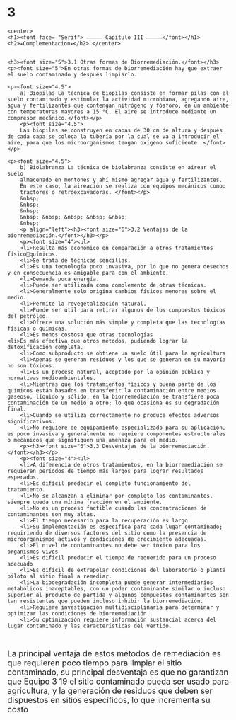 # 3

 <html>
 <head>
    
    <center>
    <h1><font face= "Serif"> ⎯⎯⎯⎯⎯⎯ Capitulo III ⎯⎯⎯⎯⎯⎯</font></h1>
    <h2>⭒Complementacion⭒</h2> </center>
 	

 	<h3><font size="5">3.1 Otras formas de Biorremediación.</font></h3>
 	<p><font size="5">En otras formas de biorremediación hay que extraer el suelo contaminado y después limpiarlo.
 		
 	<p><font size="4.5">
 		a) Biopilas La técnica de biopilas consiste en formar pilas con el suelo contaminado y estimular la actividad microbiana, agregando aire, agua y fertilizantes que contengan nitrógeno y fósforo, en un ambiente con temperaturas mayores a 15 °C. El aire se introduce mediante un compresor mecánico.</font></p>
 		<p><font size="4.5">
 		Las biopilas se construyen en capas de 30 cm de altura y después de cada capa se coloca la tubería por la cual se va a introducir el aire, para que los microorganismos tengan oxígeno suficiente. </font></p>
 
 	<p><font size="4.5">
 		b) Biolabranza La técnica de biolabranza consiste en airear el suelo
 		almacenado en montones y ahí mismo agregar agua y fertilizantes.
 	    En este caso, la aireación se realiza con equipos mecánicos comoo
 	    tractores o retroexcavadoras. </font></p>
 	    &nbsp;
 	    &nbsp;
 	    &nbsp;
 	    &nbsp; &nbsp; &nbsp; &nbsp; &nbsp;
 	    &nbsp;
 	    <p align="left"><h3><font size="6">3.2 Ventajas de la biorremediación.</font></h3></p>
 	    <p><font size="4"><ul>
 	    <li>Resulta más económico en comparación a otros tratamientos físicoquímicos.
 		<li>Se trata de técnicas sencillas.
 		<li>Es una tecnología poco invasiva, por lo que no genera desechos y en consecuencia es amigable para con el ambiente.
 		<li>Demanda poca energía.
 		<li>Puede ser utilizada como complemento de otras técnicas.
 		<li>Generalmente solo origina cambios físicos menores sobre el medio. 
 		<li>Permite la revegetalización natural. 
 		<li>Puede ser útil para retirar algunos de los compuestos tóxicos del petróleo. 
 		<li>Ofrece una solución más simple y completa que las tecnologías físicas o químicas. 
 		<li>Es menos costosa que otras tecnologías
    <li>Es más efectiva que otros métodos, pudiendo lograr la detoxificación completa.
 	    <li>Como subproducto se obtiene un suelo útil para la agricultura
 	    <li>Apenas se generan residuos y los que se generan en su mayoría no son tóxicos. 
 	    <li>Es un proceso natural, aceptado por la opinión pública y normativas medioambientales.  
 	    <li>Mientras que los tratamientos físicos y buena parte de los químicos están basados en transferir la contaminación entre medios gaseoso, líquido y sólido, en la biorremediación se transfiere poca contaminación de un medio a otro; lo que ocasiona es su degradación final. 
 	    <li>Cuando se utiliza correctamente no produce efectos adversos significativos. 
 	    <li>No requiere de equipamiento especializado para su aplicación, es poco invasiva y generalmente no requiere componentes estructurales o mecánicos que signifiquen una amenaza para el medio.
 	    <p><h3><font size="6">3.3 Desventajas de la biorremediación.</font></h3></p>
 	    <p><font size="4"><ul>
 	    <li>A diferencia de otros tratamientos, en la biorremediación se requieren períodos de tiempo más largos para lograr resultados esperados.  
        <li>Es difícil predecir el completo funcionamiento del tratamiento.
        <li>No se alcanzan a eliminar por completo los contaminantes, siempre queda una mínima fracción en el ambiente.
        <li>No es un proceso factible cuando las concentraciones de contaminantes son muy altas.
        <li>El tiempo necesario para la recuperación es largo. 
        <li>Su implementación es específica para cada lugar contaminado; requiriendo de diversos factores del sitio como la presencia de microorganismos activos y condiciones de crecimiento adecuadas. 
        <li>El nivel de contaminantes no debe ser tóxico para los organismos vivos 
        <li>Es difícil predecir el tiempo de requerido para un proceso adecuado 
        <li>Es difícil de extrapolar condiciones del laboratorio o planta piloto al sitio final a remediar. 
        <li>La biodegradación incompleta puede generar intermediarios metabólicos inaceptables, con un poder contaminante similar o incluso superior al producto de partida y algunos compuestos contaminantes son tan resistentes que pueden incluso inhibir la biorremediación. 
        <li>Requiere investigación multidisciplinaria para determinar y optimizar las condiciones de biorremediación. 
        <li>Su optimización requiere información sustancial acerca del lugar contaminado y las características del vertido.
&nbsp;
<p><font size="4.5">La principal ventaja de estos métodos de remediación es que requieren poco tiempo 
para limpiar el sitio contaminado, su principal desventaja es que no garantizan que 
Equipo 3 19
el sitio contaminado pueda ser usado para agricultura, y la generación de residuos 
que deben ser dispuestos en sitios específicos, lo que incrementa su costo </p></font>
